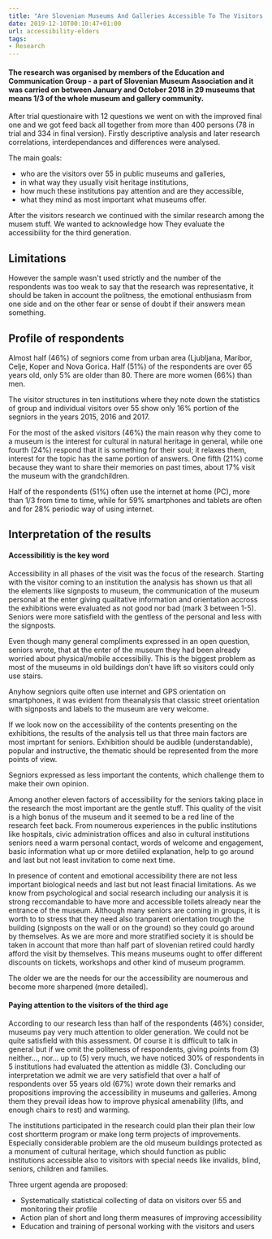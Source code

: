 ```yaml
---
title: "Are Slovenian Museums And Galleries Accessible To The Visitors Of The Third Age?"
date: 2019-12-10T00:10:47+01:00
url: accessibility-elders
tags:
- Research
---
```


#### The research was organised by members of the Education and Communication Group - a part of Slovenian Museum Association and it was carried on between January and October 2018 in 29 museums that means 1/3 of the whole museum and gallery community. ####


After trial questionaire with 12 questions we went on with the improved final one and we got feed back all together from more than 400 persons (78 in trial and 334 in final version). Firstly descriptive analysis and later research  correlations, interdependances and differences were analysed. 

The main goals:
* who are the visitors over 55 in public museums and galleries, 
* in what way they usually visit heritage institutions, 
* how much these institutions pay attention and are they accessible,
* what they mind as most important what museums offer.  

After the visitors research we continued with the similar research among the musem stuff. We wanted to acknowledge how They evaluate the accessibility for the third generation. 

## Limitations ##

However the sample wasn't used strictly and the number of the respondents was too weak to say that the research was representative, it should be taken in account the politness, the emotional enthusiasm from one side and on the other fear or sense of doubt if their answers mean something.

## Profile of respondents ##

Almost half (46%) of segniors come from urban area (Ljubljana, Maribor, Celje, Koper and Nova Gorica. Half (51%) of the respondents are over 65 years old, only 5% are older than 80. There are more women (66%) than men.

The visitor structures in ten institutions where they note down the statistics of group and individual visitors  over 55 show only 16% portion of the segniors in the years 2015, 2016 and 2017. 

For the most of the asked visitors (46%) the main reason why they come to a museum  is the interest for cultural in natural heritage in general, while one fourth (24%) respond that it is something for their soul; it relaxes them, interest for the topic has the same portion of answers. One fifth (21%) come because they want to share their memories on past times, about 17% visit the museum with the grandchildren.  

Half of the respondents (51%) often use the internet at home (PC), more than 1/3 from time to time,  while for 59% smartphones and  tablets are often and for 28% periodic way of using internet. 

## Interpretation of the results ##
 
#### Accessibilitiy is the key word #### 

Accessibility in all phases of the visit was the focus of the research. Starting with the visitor coming to an institution the analysis has shown us that all the elements like signposts to museum, the communication of the museum personal at the enter giving qualitative information and orientation accross the exhibitions were evaluated as not good nor bad (mark 3 between 1-5). Seniors were more satisfield with the gentless of the personal and less with the signposts. 

Even though many general compliments expressed in an open question, seniors wrote, that at the enter of the museum they had been already worried about physical/mobile accessibiliy. This is the biggest problem as most of the museums in old buildings don't have lift so visitors could only use stairs. 

 Anyhow segniors quite often use internet and GPS orientation on smartphones, it was evident from theanalysis that classic street orientation with signposts and labels to the museum are very welcome.
 
If we look now on the accessibility of the contents presenting on the exhibitions, the results of the analysis tell us that three main factors are most imprtant for seniors. Exhibition should be audible (understandable), popular and instructive, the thematic should be represented from the more points of view.

Segniors expressed as less important the contents, which challenge them to make their own opinion. 

Among another eleven factors of accessibility for the seniors taking place in the research the most important are the gentle stuff. This quality of the visit is a high bonus of the museum and it seemed to be a red line of the research feet back. From noumerous experiences in the public institutions like hospitals, civic administration offices and also in cultural institutions seniors need a warm personal contact, words of welcome and engagement, basic information what up or more detiiled explanation, help to go around and last but not least invitation to come next time. 

In presence of content and emotional accessibility there are not less important biological needs and last but not least finacial limitations. As we know from psychological and social research including our analysis it is strong reccomandable to have more and accessible toilets already near the entrance of the museum. Although many seniors are coming in groups, it is worth to to stress that they need also tranparent orientation trough the building (signposts on the wall or on the ground) so they could go around by themselves. As we are more and more stratified society it is should be taken in account that more than half part of slovenian retired could hardly afford the visit by themselves. This means museums  ought to offer different discounts on tickets, workshops and other kind of museum programm.

The older we are the needs for our the accessibility are noumerous and become more sharpened (more detailed).
 
#### Paying attention to the visitors of the third age #### 

According to our research less than  half of the respondents (46%) consider, museums pay very much attention to older generation. We could not be quite satisfield with this assessment. Of course it is difficult to talk in general but if we omit the politeness of respondents, giving points from (3) neither..., nor... up to (5) very much, we have noticed 30% of respondents in 5 institutions had evaluated the attention as middle (3).  Concluding our interpretation we admit we are very satisfield that over a half of respondents over 55 years old (67%) wrote down their remarks and propositions improving the accessibility in museums and galleries. Among them they prevail ideas how to improve physical amenability (lifts, and enough chairs to rest) and warming.

The institutions participated in the research could plan their plan their low cost shortterm program or make long term projects of improvements. Especially considerable problem are the old museum buildings protected as a monument of cultural heritage, which should function as public institutions accessible also to visitors with special needs like invalids, blind, seniors, children and families.  

Three urgent agenda are proposed: 
* Systematically statistical collecting of data on visitors over 55 and monitoring their profile
* Action plan of short and long therm measures of improving accessibility 
* Education and training of personal working with the visitors and users 
